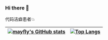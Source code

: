 ### Hi there 👋

代码洁癖患者💥

<!--
**may-fly/may-fly** is a ✨ _special_ ✨ repository because its `README.md` (this file) appears on your GitHub profile.

Here are some ideas to get you started:

- 🔭 I’m currently working on ...
- 🌱 I’m currently learning ...
- 👯 I’m looking to collaborate on ...
- 🤔 I’m looking for help with ...
- 💬 Ask me about ...
- 📫 How to reach me: ...
- 😄 Pronouns: ...
- ⚡ Fun fact: ...
-->


| [![mayfly's GitHub stats](https://github-readme-stats.vercel.app/api?username=may-fly&hide=contribs&show_icons=true&theme=dracula)](https://github.com/anuraghazra/github-readme-stats) | [![Top Langs](https://github-readme-stats.vercel.app/api/top-langs/?username=may-fly&layout=compact&theme=dracula)](https://github.com/anuraghazra/github-readme-stats) |
| ---- | ---- |
